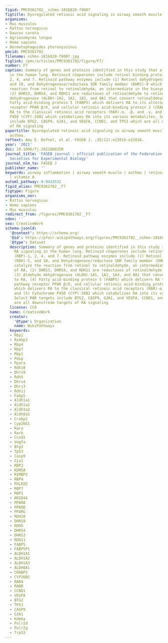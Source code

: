 ```yaml
---
figid: PMC9361782__nihms-1816820-f0007
figtitle: Dysregulated retinoic acid signaling in airway smooth muscle cells in asthma
organisms:
- Mus musculus
- Rattus norvegicus
- Daucus carota
- Agriosomyces longus
- Homo sapiens
- Dermatophagoides pteronyssinus
pmcid: PMC9361782
filename: nihms-1816820-f0007.jpg
figlink: /pmc/articles/PMC9361782/figure/F7/
number: F7
caption: Summary of genes and proteins identified in this study that affect RA signaling
  in the human lung. Retinoid chaperones include retinol binding proteins (RBP)-1,
  2, 4, and 7. Retinoid pathway enzymes include (1) Retinol dehydrogenase (RDH)-5,
  and 10, and Dehydrogenase/reductase SDR family member (DHRS)-9 which catalyze the
  reaction from retinol to retinaldehyde, an intermediate in the biosynthesis of RA,
  (2) DHRS3, DHRS4, and RDH11 are reductases of retinaldehyde to retinol, (3) Aldehyde
  dehydrogenase (ALDH)-1A1, 1A2, 1A3, and 8A1 that convert retinaldehyde to RA, (4)
  Fatty acid-binding protein 5 (FABP5) which delivers RA to its alternative pathway
  receptor PPAR β/δ, and cellular retinoic acid-binding protein 2 (CRABP2) which delivers
  RA to the classical retinoic acid receptors (RAR)-α, -β, and -γ, and (5) Cytochrome
  P450 (CYP)-26B1 which catabolizes RA into its various metabolites. Select RAR targets
  include BTG2, CASP9, GJA1, and VEGFA, CCND1, and TP53 which are all downstream targets
  of RA signaling
papertitle: Dysregulated retinoic acid signaling in airway smooth muscle cells in
  asthma.
reftext: Amy E. Defnet, et al. FASEB J. ;35(12):e22016-e22016.
year: '2021'
doi: 10.1096/fj.202100835R
journal_title: 'FASEB journal : official publication of the Federation of American
  Societies for Experimental Biology'
journal_nlm_ta: FASEB J
publisher_name: ''
keywords: airway inflammation | airway smooth muscle | asthma | retinoic acid | retinoids
  | vitamin A
automl_pathway: 0.9432532
figid_alias: PMC9361782__F7
figtype: Figure
organisms_ner:
- Rattus norvegicus
- Homo sapiens
- Mus musculus
redirect_from: /figures/PMC9361782__F7
ndex: ''
seo: CreativeWork
schema-jsonld:
  '@context': https://schema.org/
  '@id': https://pfocr.wikipathways.org/figures/PMC9361782__nihms-1816820-f0007.html
  '@type': Dataset
  description: Summary of genes and proteins identified in this study that affect
    RA signaling in the human lung. Retinoid chaperones include retinol binding proteins
    (RBP)-1, 2, 4, and 7. Retinoid pathway enzymes include (1) Retinol dehydrogenase
    (RDH)-5, and 10, and Dehydrogenase/reductase SDR family member (DHRS)-9 which
    catalyze the reaction from retinol to retinaldehyde, an intermediate in the biosynthesis
    of RA, (2) DHRS3, DHRS4, and RDH11 are reductases of retinaldehyde to retinol,
    (3) Aldehyde dehydrogenase (ALDH)-1A1, 1A2, 1A3, and 8A1 that convert retinaldehyde
    to RA, (4) Fatty acid-binding protein 5 (FABP5) which delivers RA to its alternative
    pathway receptor PPAR β/δ, and cellular retinoic acid-binding protein 2 (CRABP2)
    which delivers RA to the classical retinoic acid receptors (RAR)-α, -β, and -γ,
    and (5) Cytochrome P450 (CYP)-26B1 which catabolizes RA into its various metabolites.
    Select RAR targets include BTG2, CASP9, GJA1, and VEGFA, CCND1, and TP53 which
    are all downstream targets of RA signaling
  license: CC0
  name: CreativeWork
  creator:
    '@type': Organization
    name: WikiPathways
  keywords:
  - Rbp2
  - Rimbp2
  - Rbp4
  - Rbp7
  - Rbp1
  - Pdxp
  - Ppara
  - Rdh10
  - Dhrs9
  - Rdh5
  - Dhrs4
  - Dhrs3
  - Rdh11
  - Fabp5
  - Aldh1a1
  - Aldh1a2
  - Aldh1a3
  - Aldh8a1
  - Crabp2
  - Cyp26b1
  - Rara
  - Rarb
  - Ccnd1
  - Vegfa
  - Btg2
  - Tp53
  - Casp9
  - Gja1
  - RBP2
  - KDM5A
  - RIMBP2
  - RBP4
  - POLR2D
  - RBP7
  - RBP1
  - ARID4A
  - PPARA
  - PPARD
  - PPARG
  - RDH10
  - DHRS9
  - RDH5
  - DHRS4
  - DHRS3
  - RDH11
  - FABP5
  - FABP5P1
  - ALDH1A1
  - ALDH1A2
  - ALDH1A3
  - ALDH8A1
  - CRABP2
  - CYP26B1
  - RARA
  - RARB
  - CCND1
  - VEGFA
  - BTG2
  - TP53
  - CASP9
  - GJA1
  - Kdm5a
  - Polr2d
  - Polr2g
  - Trp53
---
```

